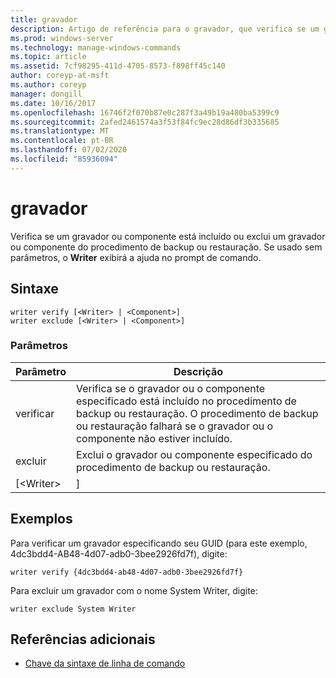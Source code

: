 ```yaml
---
title: gravador
description: Artigo de referência para o gravador, que verifica se um gravador ou componente está incluído ou exclui um gravador ou componente do procedimento de backup ou restauração.
ms.prod: windows-server
ms.technology: manage-windows-commands
ms.topic: article
ms.assetid: 7cf98295-411d-4705-8573-f898ff45c140
author: coreyp-at-msft
ms.author: coreyp
manager: dongill
ms.date: 10/16/2017
ms.openlocfilehash: 16746f2f070b87e0c287f3a49b19a480ba5399c9
ms.sourcegitcommit: 2afed2461574a3f53f84fc9ec28d86df3b335685
ms.translationtype: MT
ms.contentlocale: pt-BR
ms.lasthandoff: 07/02/2020
ms.locfileid: "85936094"
---
```

# <a name="writer"></a>gravador



Verifica se um gravador ou componente está incluído ou exclui um gravador ou componente do procedimento de backup ou restauração. Se usado sem parâmetros, o **Writer** exibirá a ajuda no prompt de comando.

## <a name="syntax"></a>Sintaxe

```
writer verify [<Writer> | <Component>]
writer exclude [<Writer> | <Component>]
```

### <a name="parameters"></a>Parâmetros

| Parâmetro  |                                                                                      Descrição                                                                                      |
|------------|---------------------------------------------------------------------------------------------------------------------------------------------------------------------------------------|
|   verificar   | Verifica se o gravador ou o componente especificado está incluído no procedimento de backup ou restauração. O procedimento de backup ou restauração falhará se o gravador ou o componente não estiver incluído. |
|  excluir   |                                                   Exclui o gravador ou componente especificado do procedimento de backup ou restauração.                                                    |
| [\<Writer> |                                                                                     <Component>]                                                                                      |

## <a name="examples"></a>Exemplos

Para verificar um gravador especificando seu GUID (para este exemplo, 4dc3bdd4-AB48-4d07-adb0-3bee2926fd7f), digite:
```
writer verify {4dc3bdd4-ab48-4d07-adb0-3bee2926fd7f}
```
Para excluir um gravador com o nome System Writer, digite:
```
writer exclude System Writer
```

## <a name="additional-references"></a>Referências adicionais

- [Chave da sintaxe de linha de comando](command-line-syntax-key.md)
